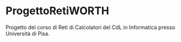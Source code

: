 # ProgettoRetiWORTH
Progetto del corso di Reti di Calcolatori del CdL in Informatica presso Università di Pisa.
